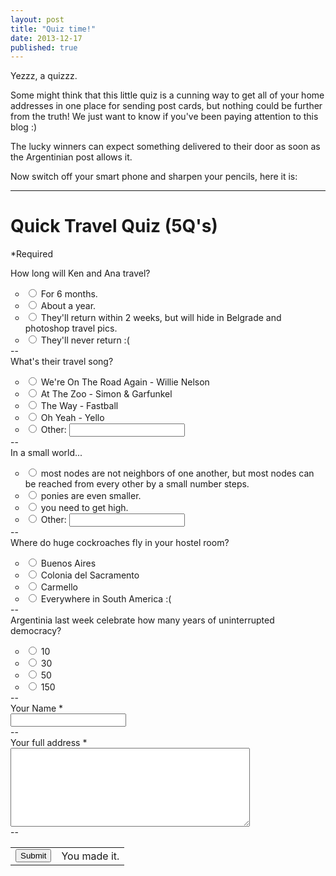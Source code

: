 ```yaml
---
layout: post
title: "Quiz time!"
date: 2013-12-17
published: true
---
```


Yezzz, a quizzz.

<!-- more --> 

Some might think that this little quiz is a cunning way to get all of your home addresses in one place for sending post cards, but nothing could be further from the truth! We just want to know if you've been paying attention to this blog :)

The lucky winners can expect something delivered to their door as soon as the Argentinian post allows it.

Now switch off your smart phone and sharpen your pencils, here it is:

-----

<script type="text/javascript">
  // Avoid conflict with ender.js.
  jQuery.noConflict();
</script>
<!-- jQuery Form Plugin -->
<script src="http://malsup.github.com/jquery.form.js"></script>
<script src="http://ajax.aspnetcdn.com/ajax/jquery.validate/1.9/jquery.validate.min.js"></script> 
<script src="{{ root_url }}/javascripts/google_form.js"></script>



<script type="text/javascript">
      /**
 * @license
 *! H5F
 * https://github.com/ryanseddon/H5F/
 * Copyright (c) Ryan Seddon | Licensed MIT
 */

(function(e,t){"function"==typeof define&&define.amd?define(t):e.H5F=t()})(this,function(){var e,t,a,i,n,r,s,l,u,o,c,d,v,f,p,m,h,g,b,y,w,C,N,A,E,$,k=document,x=k.createElement("input"),q=/^[a-zA-Z0-9.!#$%&'*+-\/=?\^_`{|}~-]+@[a-zA-Z0-9-]+(?:\.[a-zA-Z0-9-]+)*$/,M=/[a-z][\-\.+a-z]*:\/\//i,L=/^(input|select|textarea)$/i;return r=function(e,t){var a=!e.nodeType||!1,i={validClass:"valid",invalidClass:"error",requiredClass:"required",placeholderClass:"placeholder"};if("object"==typeof t)for(var r in i)t[r]===void 0&&(t[r]=i[r]);if(n=t||i,a)for(var l=0,u=e.length;u>l;l++)s(e[l]);else s(e)},s=function(a){var i,n=a.elements,r=n.length,s=!!a.attributes.novalidate;if(b(a,"invalid",u,!0),b(a,"blur",u,!0),b(a,"input",u,!0),b(a,"keyup",u,!0),b(a,"focus",u,!0),b(a,"change",u,!0),b(a,"click",o,!0),b(a,"submit",function(i){e=!0,t||s||a.checkValidity()||w(i)},!1),!v())for(a.checkValidity=function(){return c(a)};r--;)i=!!n[r].attributes.required,"fieldset"!==n[r].nodeName.toLowerCase()&&l(n[r])},l=function(e){var t=e,a=g(t),n={type:t.getAttribute("type"),pattern:t.getAttribute("pattern"),placeholder:t.getAttribute("placeholder")},r=/^(email|url)$/i,s=/^(input|keyup)$/i,l=r.test(n.type)?n.type:n.pattern?n.pattern:!1,u=f(t,l),o=m(t,"step"),v=m(t,"min"),h=m(t,"max"),b=!(""===t.validationMessage||void 0===t.validationMessage);t.checkValidity=function(){return c.call(this,t)},t.setCustomValidity=function(e){d.call(t,e)},t.validity={valueMissing:a,patternMismatch:u,rangeUnderflow:v,rangeOverflow:h,stepMismatch:o,customError:b,valid:!(a||u||o||v||h||b)},n.placeholder&&!s.test(i)&&p(t)},u=function(e){var t=C(e)||e,a=/^(input|keyup|focusin|focus|change)$/i,r=/^(submit|image|button|reset)$/i,s=/^(checkbox|radio)$/i,o=!0;!L.test(t.nodeName)||r.test(t.type)||r.test(t.nodeName)||(i=e.type,v()||l(t),t.validity.valid&&(""!==t.value||s.test(t.type))||t.value!==t.getAttribute("placeholder")&&t.validity.valid?(A(t,[n.invalidClass,n.requiredClass]),N(t,n.validClass)):a.test(i)?t.validity.valueMissing&&A(t,[n.requiredClass,n.invalidClass,n.validClass]):t.validity.valueMissing?(A(t,[n.invalidClass,n.validClass]),N(t,n.requiredClass)):t.validity.valid||(A(t,[n.validClass,n.requiredClass]),N(t,n.invalidClass)),"input"===i&&o&&(y(t.form,"keyup",u,!0),o=!1))},c=function(t){var a,i,n,r,s=!1;if("form"===t.nodeName.toLowerCase()){a=t.elements;for(var l=0,o=a.length;o>l;l++)i=a[l],n=!!i.attributes.required,r=!!i.attributes.pattern,"fieldset"!==i.nodeName.toLowerCase()&&(n||r&&n)&&(u(i),i.validity.valid||s||(e&&i.focus(),s=!0));return!s}return u(t),t.validity.valid},d=function(e){var t=this;t.validationMessage=e},o=function(e){var a=C(e);a.attributes.formnovalidate&&"submit"===a.type&&(t=!0)},v=function(){return E(x,"validity")&&E(x,"checkValidity")},f=function(e,t){if("email"===t)return!q.test(e.value);if("url"===t)return!M.test(e.value);if(t){var i=e.getAttribute("placeholder"),n=e.value;return a=RegExp("^(?:"+t+")$"),n===i?!1:""===n?!1:!a.test(e.value)}return!1},p=function(e){var t={placeholder:e.getAttribute("placeholder")},a=/^(focus|focusin|submit)$/i,r=/^(input|textarea)$/i,s=/^password$/i,l=!!("placeholder"in x);l||!r.test(e.nodeName)||s.test(e.type)||(""!==e.value||a.test(i)?e.value===t.placeholder&&a.test(i)&&(e.value="",A(e,n.placeholderClass)):(e.value=t.placeholder,b(e.form,"submit",function(){i="submit",p(e)},!0),N(e,n.placeholderClass)))},m=function(e,t){var a=parseInt(e.getAttribute("min"),10)||0,i=parseInt(e.getAttribute("max"),10)||!1,n=parseInt(e.getAttribute("step"),10)||1,r=parseInt(e.value,10),s=(r-a)%n;return g(e)||isNaN(r)?"number"===e.getAttribute("type")?!0:!1:"step"===t?e.getAttribute("step")?0!==s:!1:"min"===t?e.getAttribute("min")?a>r:!1:"max"===t?e.getAttribute("max")?r>i:!1:void 0},h=function(e){var t=!!e.attributes.required;return t?g(e):!1},g=function(e){var t=e.getAttribute("placeholder"),a=/^(checkbox|radio)$/i,i=!!e.attributes.required;return!(!i||""!==e.value&&e.value!==t&&(!a.test(e.type)||$(e)))},b=function(e,t,a,i){E(window,"addEventListener")?e.addEventListener(t,a,i):E(window,"attachEvent")&&window.event!==void 0&&("blur"===t?t="focusout":"focus"===t&&(t="focusin"),e.attachEvent("on"+t,a))},y=function(e,t,a,i){E(window,"removeEventListener")?e.removeEventListener(t,a,i):E(window,"detachEvent")&&window.event!==void 0&&e.detachEvent("on"+t,a)},w=function(e){e=e||window.event,e.stopPropagation&&e.preventDefault?(e.stopPropagation(),e.preventDefault()):(e.cancelBubble=!0,e.returnValue=!1)},C=function(e){return e=e||window.event,e.target||e.srcElement},N=function(e,t){var a;e.className?(a=RegExp("(^|\\s)"+t+"(\\s|$)"),a.test(e.className)||(e.className+=" "+t)):e.className=t},A=function(e,t){var a,i,n="object"==typeof t?t.length:1,r=n;if(e.className)if(e.className===t)e.className="";else for(;n--;)a=RegExp("(^|\\s)"+(r>1?t[n]:t)+"(\\s|$)"),i=e.className.match(a),i&&3===i.length&&(e.className=e.className.replace(a,i[1]&&i[2]?" ":""))},E=function(e,t){var a=typeof e[t],i=RegExp("^function|object$","i");return!!(i.test(a)&&e[t]||"unknown"===a)},$=function(e){for(var t=document.getElementsByName(e.name),a=0;t.length>a;a++)if(t[a].checked)return!0;return!1},{setup:r}});

    </script>



<div class="ss-form-container"><div class="ss-top-of-page">


<div class="ss-form-heading"><h1 class="ss-form-title" dir="ltr">Quick Travel Quiz (5Q&#39;s)</h1>


<hr class="ss-email-break" style="display:none;">
<div class="ss-required-asterisk">*Required</div></div></div>
<div class="ss-form"><form action="https://docs.google.com/forms/d/1mrPh7YTWCfheeYNcQ5FDW8282cuJ9BeHCVaZ9c9BVn0/formResponse?embedded=true" method="POST" id="ss-form" target="_self" onsubmit=""><ol style="padding-left: 0">
<div class="ss-form-question errorbox-good">
<div dir="ltr" class="ss-item  ss-radio"><div class="ss-form-entry"><label aria-hidden class="ss-q-item-label aria-todo" for="entry_1559239026"><div class="ss-q-title">How long will Ken and Ana travel?
</div>
<div class="ss-q-help ss-secondary-text" dir="ltr"></div></label>

<ul class="ss-choices" role="radiogroup" aria-label="How long will Ken and Ana travel?  "><li class="ss-choice-item"><label><span class="ss-choice-item-control goog-inline-block"><input type="radio" name="entry.1198421828" value="For 6 months." id="group_1198421828_1" role="radio" class="ss-q-radio" aria-label="For 6 months."></span>
<span class="ss-choice-label">For 6 months.</span>
</label></li> <li class="ss-choice-item"><label><span class="ss-choice-item-control goog-inline-block"><input type="radio" name="entry.1198421828" value="About a year." id="group_1198421828_2" role="radio" class="ss-q-radio" aria-label="About a year."></span>
<span class="ss-choice-label">About a year.</span>
</label></li> <li class="ss-choice-item"><label><span class="ss-choice-item-control goog-inline-block"><input type="radio" name="entry.1198421828" value="They&#39;ll return within 2 weeks, but will hide in Belgrade and photoshop travel pics." id="group_1198421828_3" role="radio" class="ss-q-radio" aria-label="They&#39;ll return within 2 weeks, but will hide in Belgrade and photoshop travel pics."></span>
<span class="ss-choice-label">They&#39;ll return within 2 weeks, but will hide in Belgrade and photoshop travel pics.</span>
</label></li> <li class="ss-choice-item"><label><span class="ss-choice-item-control goog-inline-block"><input type="radio" name="entry.1198421828" value="They&#39;ll never return :(" id="group_1198421828_4" role="radio" class="ss-q-radio" aria-label="They&#39;ll never return :("></span>
<span class="ss-choice-label">They&#39;ll never return :(</span>
</label></li></ul>
<div class="error-message"></div>
<div class="required-message">--</div>
</div></div></div> <div class="ss-form-question errorbox-good">
<div dir="ltr" class="ss-item  ss-radio"><div class="ss-form-entry"><label aria-hidden class="ss-q-item-label aria-todo" for="entry_1953564348"><div class="ss-q-title">What&#39;s their travel song?
</div>
<div class="ss-q-help ss-secondary-text" dir="ltr"></div></label>

<ul class="ss-choices" role="radiogroup" aria-label="What&#39;s their travel song?  "><li class="ss-choice-item"><label><span class="ss-choice-item-control goog-inline-block"><input type="radio" name="entry.1027151874" value="We&#39;re On The Road Again - Willie Nelson" id="group_1027151874_1" role="radio" class="ss-q-radio" aria-label="We&#39;re On The Road Again - Willie Nelson"></span>
<span class="ss-choice-label">We&#39;re On The Road Again - Willie Nelson</span>
</label></li> <li class="ss-choice-item"><label><span class="ss-choice-item-control goog-inline-block"><input type="radio" name="entry.1027151874" value="At The Zoo - Simon &amp; Garfunkel" id="group_1027151874_2" role="radio" class="ss-q-radio" aria-label="At The Zoo - Simon &amp; Garfunkel"></span>
<span class="ss-choice-label">At The Zoo - Simon &amp; Garfunkel</span>
</label></li> <li class="ss-choice-item"><label><span class="ss-choice-item-control goog-inline-block"><input type="radio" name="entry.1027151874" value="The Way - Fastball" id="group_1027151874_3" role="radio" class="ss-q-radio" aria-label="The Way - Fastball"></span>
<span class="ss-choice-label">The Way - Fastball</span>
</label></li> <li class="ss-choice-item"><label><span class="ss-choice-item-control goog-inline-block"><input type="radio" name="entry.1027151874" value="Oh Yeah - Yello" id="group_1027151874_4" role="radio" class="ss-q-radio" aria-label="Oh Yeah - Yello"></span>
<span class="ss-choice-label">Oh Yeah - Yello</span>
</label></li> <li class="ss-choice-item"><label><span class="ss-choice-item-control goog-inline-block"><input type="radio" name="entry.1027151874" value="__other_option__" id="group_1027151874_5" role="radio" class="ss-q-radio ss-q-other-toggle"></span>
Other:</label>
<span class="ss-q-other-container goog-inline-block"><input type="text" name="entry.1027151874.other_option_response" value="" class="ss-q-other" id="entry_1027151874_other_option_response" dir="auto" aria-label="Other"></span>
</li></ul>
<div class="error-message"></div>
<div class="required-message">--</div>
</div></div></div> <div class="ss-form-question errorbox-good">
<div dir="ltr" class="ss-item  ss-radio"><div class="ss-form-entry"><label aria-hidden class="ss-q-item-label aria-todo" for="entry_706636943"><div class="ss-q-title">In a small world...
</div>
<div class="ss-q-help ss-secondary-text" dir="ltr"></div></label>

<ul class="ss-choices" role="radiogroup" aria-label="In a small world...  "><li class="ss-choice-item"><label><span class="ss-choice-item-control goog-inline-block"><input type="radio" name="entry.1753478590" value=" most nodes are not neighbors of one another, but most nodes can be reached from every other by a small number steps." id="group_1753478590_1" role="radio" class="ss-q-radio" aria-label=" most nodes are not neighbors of one another, but most nodes can be reached from every other by a small number steps."></span>
<span class="ss-choice-label"> most nodes are not neighbors of one another, but most nodes can be reached from every other by a small number steps.</span>
</label></li> <li class="ss-choice-item"><label><span class="ss-choice-item-control goog-inline-block"><input type="radio" name="entry.1753478590" value="ponies are even smaller." id="group_1753478590_2" role="radio" class="ss-q-radio" aria-label="ponies are even smaller."></span>
<span class="ss-choice-label">ponies are even smaller.</span>
</label></li> <li class="ss-choice-item"><label><span class="ss-choice-item-control goog-inline-block"><input type="radio" name="entry.1753478590" value="you need to get high." id="group_1753478590_3" role="radio" class="ss-q-radio" aria-label="you need to get high."></span>
<span class="ss-choice-label">you need to get high.</span>
</label></li> <li class="ss-choice-item"><label><span class="ss-choice-item-control goog-inline-block"><input type="radio" name="entry.1753478590" value="__other_option__" id="group_1753478590_4" role="radio" class="ss-q-radio ss-q-other-toggle"></span>
Other:</label>
<span class="ss-q-other-container goog-inline-block"><input type="text" name="entry.1753478590.other_option_response" value="" class="ss-q-other" id="entry_1753478590_other_option_response" dir="auto" aria-label="Other"></span>
</li></ul>
<div class="error-message"></div>
<div class="required-message">--</div>
</div></div></div> <div class="ss-form-question errorbox-good">
<div dir="ltr" class="ss-item  ss-radio"><div class="ss-form-entry"><label aria-hidden class="ss-q-item-label aria-todo" for="entry_699411085"><div class="ss-q-title">Where do huge cockroaches fly in your hostel room?
</div>
<div class="ss-q-help ss-secondary-text" dir="ltr"></div></label>

<ul class="ss-choices" role="radiogroup" aria-label="Where do huge cockroaches fly in your hostel room?  "><li class="ss-choice-item"><label><span class="ss-choice-item-control goog-inline-block"><input type="radio" name="entry.406040325" value="Buenos Aires" id="group_406040325_1" role="radio" class="ss-q-radio" aria-label="Buenos Aires"></span>
<span class="ss-choice-label">Buenos Aires</span>
</label></li> <li class="ss-choice-item"><label><span class="ss-choice-item-control goog-inline-block"><input type="radio" name="entry.406040325" value="Colonia del Sacramento" id="group_406040325_2" role="radio" class="ss-q-radio" aria-label="Colonia del Sacramento"></span>
<span class="ss-choice-label">Colonia del Sacramento</span>
</label></li> <li class="ss-choice-item"><label><span class="ss-choice-item-control goog-inline-block"><input type="radio" name="entry.406040325" value="Carmello" id="group_406040325_3" role="radio" class="ss-q-radio" aria-label="Carmello"></span>
<span class="ss-choice-label">Carmello</span>
</label></li> <li class="ss-choice-item"><label><span class="ss-choice-item-control goog-inline-block"><input type="radio" name="entry.406040325" value="Everywhere in South America :(" id="group_406040325_4" role="radio" class="ss-q-radio" aria-label="Everywhere in South America :("></span>
<span class="ss-choice-label">Everywhere in South America :(</span>
</label></li></ul>
<div class="error-message"></div>
<div class="required-message">--</div>
</div></div></div> <div class="ss-form-question errorbox-good">
<div dir="ltr" class="ss-item  ss-radio"><div class="ss-form-entry"><label aria-hidden class="ss-q-item-label aria-todo" for="entry_149511474"><div class="ss-q-title">Argentinia last week celebrate how many years of uninterrupted democracy?
</div>
<div class="ss-q-help ss-secondary-text" dir="ltr"></div></label>

<ul class="ss-choices" role="radiogroup" aria-label="Argentinia last week celebrate how many years of uninterrupted democracy?  "><li class="ss-choice-item"><label><span class="ss-choice-item-control goog-inline-block"><input type="radio" name="entry.638303903" value="10" id="group_638303903_1" role="radio" class="ss-q-radio" aria-label="10"></span>
<span class="ss-choice-label">10</span>
</label></li> <li class="ss-choice-item"><label><span class="ss-choice-item-control goog-inline-block"><input type="radio" name="entry.638303903" value="30" id="group_638303903_2" role="radio" class="ss-q-radio" aria-label="30"></span>
<span class="ss-choice-label">30</span>
</label></li> <li class="ss-choice-item"><label><span class="ss-choice-item-control goog-inline-block"><input type="radio" name="entry.638303903" value="50" id="group_638303903_3" role="radio" class="ss-q-radio" aria-label="50"></span>
<span class="ss-choice-label">50</span>
</label></li> <li class="ss-choice-item"><label><span class="ss-choice-item-control goog-inline-block"><input type="radio" name="entry.638303903" value="150" id="group_638303903_4" role="radio" class="ss-q-radio" aria-label="150"></span>
<span class="ss-choice-label">150</span>
</label></li></ul>
<div class="error-message"></div>
<div class="required-message">--</div>
</div></div></div> <div class="ss-form-question errorbox-good">
<div dir="ltr" class="ss-item ss-item-required ss-text"><div class="ss-form-entry"><label aria-hidden class="ss-q-item-label aria-todo" for="entry_934317759"><div class="ss-q-title">Your Name
<label for="itemView.getDomIdToLabel()" aria-label="(Required field)"></label>
<span class="ss-required-asterisk">*</span></div>
<div class="ss-q-help ss-secondary-text" dir="ltr"></div></label>
<input type="text" name="entry.934317759" value="" class="ss-q-short" id="entry_934317759" dir="auto" aria-label="Your Name  " aria-required="true" required="" title="">
<div class="error-message"></div>
<div class="required-message">--</div>

</div></div></div> <div class="ss-form-question errorbox-good">
<div dir="ltr" class="ss-item ss-item-required ss-paragraph-text"><div class="ss-form-entry"><label aria-hidden class="ss-q-item-label aria-todo" for="entry_338870420"><div class="ss-q-title">Your full address
<label for="itemView.getDomIdToLabel()" aria-label="(Required field)"></label>
<span class="ss-required-asterisk">*</span></div>
<div class="ss-q-help ss-secondary-text" dir="ltr"></div></label>
<textarea name="entry.338870420" rows="8" cols="45" class="ss-q-long" id="entry_338870420" dir="auto" aria-label="Your full address  " aria-required="true" required=""></textarea>
<div class="error-message"></div>
<div class="required-message">--</div>

</div></div></div>
<input type="hidden" name="draftResponse" value="[,,&quot;3492623331970430106&quot;]
">
<input type="hidden" name="pageHistory" value="0">

<input type="hidden" name="fbzx" value="3492623331970430106">

<div class="ss-item ss-navigate"><table id="navigation-table"><tbody><tr><td class="ss-form-entry goog-inline-block" id="navigation-buttons" dir="ltr">
<input type="submit" name="submit" value="Submit" id="ss-submit"></td>

<td id="progress-container"><div id="progress-bar" class="jfk-progressBar-nonBlocking progress-bar-horizontal goog-inline-block"></div>
<div id="progress-label" class="progress-label">You made it.</div></td></tr></tbody></table></div></ol></form></div>

</div></div></div>

<div id="docs-aria-speakable" class="docs-a11y-ariascreenreader-speakable docs-offscreen" aria-live="assertive" role="region" aria-atomic></div></div>

<script type='text/javascript' src='/static/forms/client/js/3829506753-formviewer_prd__en_gb.js'></script>
<script type="text/javascript">H5F.setup(document.getElementById('ss-form'));_initFormViewer(
        "[100,\x22#ccc\x22,[]\n]\n");
    </script>